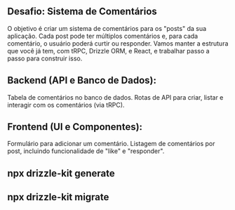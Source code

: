 ## Desafio: Sistema de Comentários
O objetivo é criar um sistema de comentários para os "posts" da sua aplicação. Cada post pode ter múltiplos comentários e, para cada comentário, o usuário poderá curtir ou responder. Vamos manter a estrutura que você já tem, com tRPC, Drizzle ORM, e React, e trabalhar passo a passo para construir isso.

## Backend (API e Banco de Dados):

Tabela de comentários no banco de dados.
Rotas de API para criar, listar e interagir com os comentários (via tRPC).

## Frontend (UI e Componentes):

Formulário para adicionar um comentário.
Listagem de comentários por post, incluindo funcionalidade de "like" e "responder".


## npx drizzle-kit generate

## npx drizzle-kit migrate